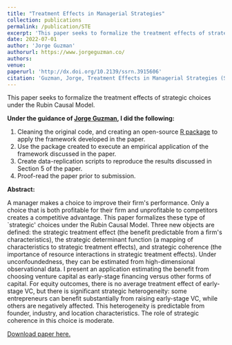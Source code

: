 ```yaml
---
title: "Treatment Effects in Managerial Strategies"
collection: publications
permalink: /publication/STE
excerpt: 'This paper seeks to formalize the treatment effects of strategic choices under the Rubin Causal Model.'
date: 2022-07-01
author: 'Jorge Guzman'
authorurl: https://www.jorgeguzman.co/
authors:
venue: 
paperurl: 'http://dx.doi.org/10.2139/ssrn.3915606'
citation: 'Guzman, Jorge, Treatment Effects in Managerial Strategies (September 1, 2021).'
---
```

This paper seeks to formalize the treatment effects of strategic choices under the Rubin Causal Model.

**Under the guidance of [Jorge Guzman](https://www.jorgeguzman.co/), I did the following:**
1. Cleaning the original code, and creating an open-source [R package](http://vanshg.me/STE) to apply the framework developed in the paper.
2. Use the package created to execute an empirical application of the framework discussed in the paper.
3. Create data-replication scripts to reproduce the results discussed in Section 5 of the paper.
4. Proof-read the paper prior to submission.

**Abstract:**

A manager makes a choice to improve their firm's performance. Only a choice that is both profitable for their firm and unprofitable to competitors creates a competitive advantage. This paper formalizes these type of `strategic' choices under the Rubin Causal Model. Three new objects are defined: the strategic treatment effect (the benefit predictable from a firm's characteristics), the strategic determinant function (a mapping of characteristics to strategic treatment effects), and strategic coherence (the importance of resource interactions in strategic treatment effects). Under unconfoundedness, they can be estimated from high-dimensional observational data. I present an application estimating the benefit from choosing venture capital as early-stage financing versus other forms of capital. For equity outcomes, there is no average treatment effect of early-stage VC, but there is significant strategic heterogeneity: some entrepreneurs can benefit substantially from raising early-stage VC, while others are negatively affected. This heterogeneity is predictable from founder, industry, and location characteristics. The role of strategic coherence in this choice is moderate.

[Download paper here.](http://dx.doi.org/10.2139/ssrn.3915606)
